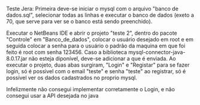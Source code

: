 Teste Jera:
Primeira deve-se iniciar o mysql com o arquivo "banco de dados.sql", selecionar todas as linhas e executar o banco de dados
	(exeto a 70, que serve para ver se o banco está sendo preenchido).

Executar o NetBeans IDE e abrir o projeto "teste 2", dentro do pacote "Controle" em "Banco_de_dados", colocar o usuário desejado em root e em seguida colocar a senha para o usuário
	o padrão da maquina em que foi feito é root com senha 123456.
Caso a biblioteca mysql-connector-java-8.0.17.jar não esteja diponível, deve-se adicionar a que é enviada.
Ao executar o projeto, duas abas surgiram, "Login" e "Registar"
	para se fazer login, só é possivel com o email "teste" e senha "teste"
	ao registrar, só é possível ver os dados cadastrados no proprio mysql.

Infelizmente não consegui implementar corretamente o Login, e não consegui usar a API desejada no java

